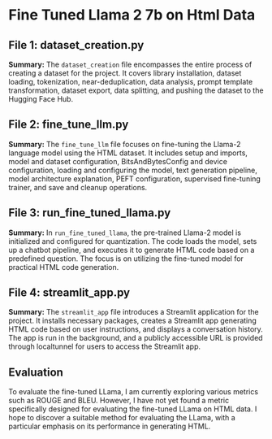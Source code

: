 # Fine Tuned Llama 2 7b on Html Data

## File 1: dataset_creation.py

**Summary:**
The `dataset_creation` file encompasses the entire process of creating a dataset for the project. It covers library installation, dataset loading, tokenization, near-deduplication, data analysis, prompt template transformation, dataset export, data splitting, and pushing the dataset to the Hugging Face Hub.

## File 2: fine_tune_llm.py

**Summary:**
The `fine_tune_llm` file focuses on fine-tuning the Llama-2 language model using the HTML dataset. It includes setup and imports, model and dataset configuration, BitsAndBytesConfig and device configuration, loading and configuring the model, text generation pipeline, model architecture explanation, PEFT configuration, supervised fine-tuning trainer, and save and cleanup operations.

## File 3: run_fine_tuned_llama.py

**Summary:**
In `run_fine_tuned_llama`, the pre-trained Llama-2 model is initialized and configured for quantization. The code loads the model, sets up a chatbot pipeline, and executes it to generate HTML code based on a predefined question. The focus is on utilizing the fine-tuned model for practical HTML code generation.

## File 4: streamlit_app.py

**Summary:**
The `streamlit_app` file introduces a Streamlit application for the project. It installs necessary packages, creates a Streamlit app generating HTML code based on user instructions, and displays a conversation history. The app is run in the background, and a publicly accessible URL is provided through localtunnel for users to access the Streamlit app.

## Evaluation
To evaluate the fine-tuned LLama, I am currently exploring various metrics such as ROUGE and BLEU. However, I have not yet found a metric specifically designed for evaluating the fine-tuned LLama on HTML data. I hope to discover a suitable method for evaluating the LLama, with a particular emphasis on its performance in generating HTML.
